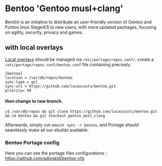 # Bentoo 'Gentoo musl+clang'

Bentōō is an initiative to distribute an user-friendly version of Gentoo and Funtoo linux Stage4/5 to new users, with more updated packages, focusing on agility, security, privacy and games.

## with local overlays

[Local overlays](https://wiki.gentoo.org/wiki/Creating_an_ebuild_repository) should be managed via `/etc/portage/repos.conf/`.
create a `/etc/portage/repos.conf/bentoo.conf` file containing precisely:

```
[bentoo]
location = /var/db/repos/bentoo
sync-type = git
sync-uri = https://github.com/lucascouts/bentoo.git
priority= 99
```
#### then change to new branch.
```
cd /var/db/repos && git clone https://github.com/lucascouts/bentoo.git && cd bentoo && git checkout gentoo_musl_clang
```

Afterwards, simply run `emaint sync -r bentoo`, and Portage should seamlessly make all our ebuilds available.

### Bentoo Portage config

Here you can see the portage files configurations : https://github.com/adioskid/bentoo-cfg

